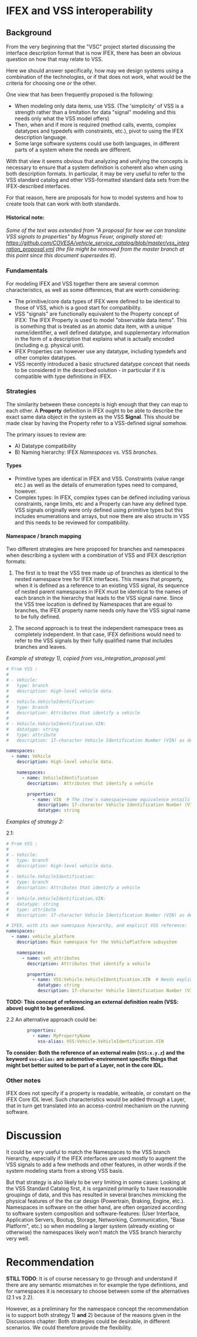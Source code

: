 # IFEX and VSS interoperability

## Background

From the very beginning that the "VSC" project started discussing the interface description format that is now IFEX, there has been an obvious question on how that may relate to VSS.

Here we should answer specifically, how may we design systems using a combination of the technologies, or if that does not work, what would be the criteria for choosing one or the other.

One view that has been frequently proposed is the following:

- When modeling only data items, use VSS.  (The 'simplicity' of VSS is a strength rather than a limitation for data "signal" modeling and this needs only what the VSS model offers)
- Then, when and if more is required (method calls, events, complex datatypes and typedefs with constraints, etc.), pivot to using the IFEX description language.
- Some large software systems could use both languages, in different parts of a system where the needs are different.

With that view it seems obvious that analyzing and unifying the concepts is necessary to ensure that a system definition is coherent also when using both description formats.  In particular, it may be very useful to refer to the VSS standard catalog and other VSS-formatted standard data sets from the IFEX-described interfaces.

For that reason, here are proposals for how to model systems and how to create tools that can work with both standards.

#### Historical note:

_Some of the text was extended from "A proposal for how we can translate VSS signals to properties" by Magnus Feuer, originally stored at: https://github.com/COVESA/vehicle_service_catalog/blob/master/vss_integration_proposal.yml
(the file might be removed from the master branch at this point since this document supersedes it)._

### Fundamentals

For modeling IFEX and VSS together there are several common characteristics, as well as some differences, that are worth considering:

- The primitive/core data types of IFEX were defined to be identical to those of VSS, which is a good start for compatibility.
- VSS "signals" are functionally equivalent to the Property concept of IFEX:  The IFEX Property is used to model "observable data items".  This is something that is treated as an atomic data item, with a unique name/identifier, a well defined datatype, and supplementary information in the form of a description that explains what is actually encoded (including e.g. physical unit).
- IFEX Properties can however use any datatype, including typedefs and other complex datatypes.
- VSS recently introduced a basic structured datatype concept that needs to be considered in the described solution - in particular if it is compatible with type definitions in IFEX.

### Strategies

The similarity between these concepts is high enough that they can map to each other.  A **Property** definition in IFEX ought to be able to describe the exact same data object in the system as the VSS **Signal**.  This should be made clear by having the Property refer to a VSS-defined signal somehow.

The primary issues to review are:  
- A) Datatype compatibility
- B) Naming hierarchy: IFEX _Namespaces_ vs. VSS _branches_.

#### Types

- Primitive types are identical in IFEX and VSS.  Constraints (value range etc.) as well as the details of enumeration types need to compared, however.
- Complex types:  In IFEX, complex types can be defined including various constraints, range limits, etc and a Property can have any defined type.  VSS signals originally were only defined using primitive types but this includes enumerations and arrays, but now there are also structs in VSS and this needs to be reviewed for compatibility.

#### Namespace / branch mapping

Two different strategies are here proposed for branches and namespaces when describing a system with a combination of VSS and IFEX description formats:

1) The first is to treat the VSS tree made up of branches as identical to the nested namespace tree for IFEX interfaces.  This means that property, when it is defined as a reference to an existing VSS signal, its sequence of nested parent namespaces in IFEX must be identical to the names of each branch in the hierarchy that leads to the VSS signal name.  Since the VSS tree location is defined by Namespaces that are equal to branches, the IFEX property name needs only have the VSS signal name to be fully defined.

2) The second approach is to treat the independent namespace trees as completely independent.  In that case, IFEX definitions would need to refer to the VSS signals by their fully qualified name that includes branches and leaves.

*Example of strategy 1), copied from vss_integration_proposal.yml:*

```yaml
# From VSS :
#
# - Vehicle:
#   type: branch
#   description: High-level vehicle data.
#
# - Vehicle.VehicleIdentification:
#   type: branch
#   description: Attributes that identify a vehicle
#
# - Vehicle.VehicleIdentification.VIN:
#   datatype: string
#   type: attribute
#   description: 17-character Vehicle Identification Number (VIN) as defined by ISO 3779

namespaces:
  - name: Vehicle
    description: High-level vehicle data.

    namespaces:
      - name: VehicleIdentification
        description:  Attributes that identify a vehicle

        properties:
          - name: VIN  # The item's namespace+name equivalence entails that it is identical to the corresponding VSS signal
            description: 17-character Vehicle Identification Number (VIN) as defined by ISO 3779
            datatype: string

```

*Examples of strategy 2:*

2.1:

```yaml
# From VSS :
#
# - Vehicle:
#   type: branch
#   description: High-level vehicle data.
#
# - Vehicle.VehicleIdentification:
#   type: branch
#   description: Attributes that identify a vehicle
#
# - Vehicle.VehicleIdentification.VIN:
#   datatype: string
#   type: attribute
#   description: 17-character Vehicle Identification Number (VIN) as defined by ISO 3779

# IFEX, with its own namespace hierarchy, and explicit VSS reference:
namespaces:
  - name: vehicle_platform
    description: Main namespace for the VehiclePlatform subsystem

    namespaces:
      - name: veh_attributes
        description: Attributes that identify a vehicle

        properties:
          - name: VSS:Vehicle.VehicleIdentification.VIN  # Needs explicit VSS-reference, using fully-qualified VSS name
            datatype: string
            description: 17-character Vehicle Identification Number (VIN) as defined by ISO 3779
```

**TODO:  This concept of referencing an external definition realm (VSS: above) ought to be generalized.**


2.2 An alternative approach could be:
```yaml
        properties:
          - name: MyPropertyName
            vss-alias: VSS:Vehicle.VehicleIdentification.VIN
```


**To consider:  Both the reference of an external realm (`VSS:x.y.z`) and the keyword `vss-alias:` are automotive-environment specific things that might bet better suited to be part of a Layer, not in the core IDL.**

### Other notes

IFEX does not specify if a property is readable, writeable, or constant on the IFEX Core IDL level.  Such characteristics would be added through a Layer, that in turn get translated into an access-control mechanism on the running software.

# Discussion

It could be very useful to match the Namespaces to the VSS branch hierarchy, especially if the IFEX interfaces are used mostly to augment the VSS signals to add a few methods and other features, in other words if the system modeling starts from a strong VSS basis.

But that strategy is also likely to be very limiting in some cases:  Looking at the VSS Standard Catalog first, it is organized primarily to have reasonable groupings of data, and this has resulted in several branches mimicking the physical features of the the car design (Powertrain, Braking, Engine, etc.).   Namespaces in software on the other hand, are often organized according to software system composition and software-features: (User Interface, Application Servers, Bootup, Storage, Networking, Communication, "Base Platform", etc.) so when modeling a larger system (already existing or otherwise) the namespaces likely won't match the VSS branch hierarchy very well.

# Recommendation

**STILL TODO**: It is of course necessary to go through and understand if there are any semantic mismatches in for example the type definitions, and for namespaces it is necessary to choose between some of the alternatives (2.1 vs 2.2).  

However, as a preliminary for the namespace concept the recommendation is to support both strategy 1) **and** 2) because of the reasons given in the Discussions chapter:  Both strategies could be desirable, in different scenarios.  We could therefore provide the flexibility.

